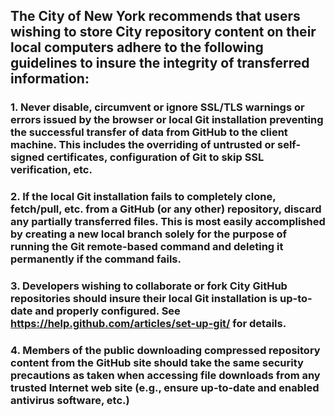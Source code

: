 ## The City of New York recommends that users wishing to store City repository content on their local computers adhere to the following guidelines to insure the integrity of transferred information:
### 1. Never disable, circumvent or ignore SSL/TLS warnings or errors issued by the browser or local Git installation preventing the successful transfer of data from GitHub to the client machine. This includes the overriding of untrusted or self-signed certificates, configuration of Git to skip SSL verification, etc.
### 2. If the local Git installation fails to completely clone, fetch/pull, etc. from a GitHub (or any other) repository, discard any partially transferred files. This is most easily accomplished by creating a new local branch solely for the purpose of running the Git remote-based command and deleting it permanently if the command fails.
### 3. Developers wishing to collaborate or fork City GitHub repositories should insure their local Git installation is up-to-date and properly configured. See https://help.github.com/articles/set-up-git/ for details.
### 4. Members of the public downloading compressed repository content from the GitHub site should take the same security precautions as taken when accessing file downloads from any trusted Internet web site (e.g., ensure up-to-date and enabled antivirus software, etc.)
